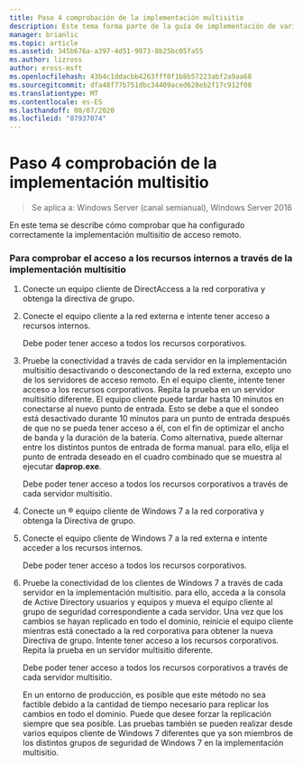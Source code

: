 ```yaml
---
title: Paso 4 comprobación de la implementación multisitio
description: Este tema forma parte de la guía de implementación de varios servidores de acceso remoto en una implementación multisitio en Windows Server 2016.
manager: brianlic
ms.topic: article
ms.assetid: 345b676a-a397-4d51-9973-8b25bc05fa55
ms.author: lizross
author: eross-msft
ms.openlocfilehash: 43b4c1ddacbb4263fff0f1b8b57223abf2a9aa68
ms.sourcegitcommit: dfa48f77b751dbc34409aced628eb2f17c912f08
ms.translationtype: MT
ms.contentlocale: es-ES
ms.lasthandoff: 08/07/2020
ms.locfileid: "87937074"
---
```

# <a name="step-4-verify-the-multisite-deployment"></a>Paso 4 comprobación de la implementación multisitio

>Se aplica a: Windows Server (canal semianual), Windows Server 2016

En este tema se describe cómo comprobar que ha configurado correctamente la implementación multisitio de acceso remoto.

### <a name="to-verify-access-to-internal-resources-through-the-multisite-deployment"></a>Para comprobar el acceso a los recursos internos a través de la implementación multisitio

1.  Conecte un equipo cliente de DirectAccess a la red corporativa y obtenga la directiva de grupo.

2.  Conecte el equipo cliente a la red externa e intente tener acceso a recursos internos.

    Debe poder tener acceso a todos los recursos corporativos.

3.  Pruebe la conectividad a través de cada servidor en la implementación multisitio desactivando o desconectando de la red externa, excepto uno de los servidores de acceso remoto. En el equipo cliente, intente tener acceso a los recursos corporativos. Repita la prueba en un servidor multisitio diferente. El equipo cliente puede tardar hasta 10 minutos en conectarse al nuevo punto de entrada. Esto se debe a que el sondeo está desactivado durante 10 minutos para un punto de entrada después de que no se pueda tener acceso a él, con el fin de optimizar el ancho de banda y la duración de la batería. Como alternativa, puede alternar entre los distintos puntos de entrada de forma manual. para ello, elija el punto de entrada deseado en el cuadro combinado que se muestra al ejecutar **daprop.exe**.

    Debe poder tener acceso a todos los recursos corporativos a través de cada servidor multisitio.

4.  Conecte un &reg; equipo cliente de Windows 7 a la red corporativa y obtenga la Directiva de grupo.

5.  Conecte el equipo cliente de Windows 7 a la red externa e intente acceder a los recursos internos.

    Debe poder tener acceso a todos los recursos corporativos.

6.  Pruebe la conectividad de los clientes de Windows 7 a través de cada servidor en la implementación multisitio. para ello, acceda a la consola de Active Directory usuarios y equipos y mueva el equipo cliente al grupo de seguridad correspondiente a cada servidor. Una vez que los cambios se hayan replicado en todo el dominio, reinicie el equipo cliente mientras está conectado a la red corporativa para obtener la nueva Directiva de grupo. Intente tener acceso a los recursos corporativos. Repita la prueba en un servidor multisitio diferente.

    Debe poder tener acceso a todos los recursos corporativos a través de cada servidor multisitio.

    En un entorno de producción, es posible que este método no sea factible debido a la cantidad de tiempo necesario para replicar los cambios en todo el dominio. Puede que desee forzar la replicación siempre que sea posible. Las pruebas también se pueden realizar desde varios equipos cliente de Windows 7 diferentes que ya son miembros de los distintos grupos de seguridad de Windows 7 en la implementación multisitio.



